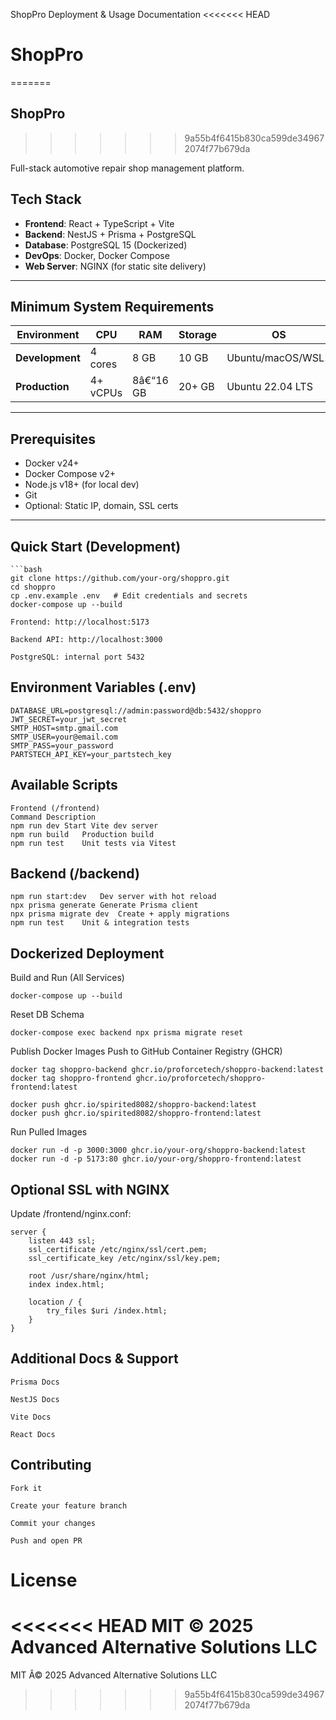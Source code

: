 ShopPro Deployment & Usage Documentation
<<<<<<< HEAD
#  ShopPro
=======
##  ShopPro
>>>>>>> 9a55b4f6415b830ca599de349672074f77b679da

Full-stack automotive repair shop management platform.

## Tech Stack

- **Frontend**: React + TypeScript + Vite
- **Backend**: NestJS + Prisma + PostgreSQL
- **Database**: PostgreSQL 15 (Dockerized)
- **DevOps**: Docker, Docker Compose
- **Web Server**: NGINX (for static site delivery)

---

## Minimum System Requirements

| Environment      | CPU         | RAM     | Storage | OS                  |
|------------------|-------------|---------|---------|---------------------|
| **Development**  | 4 cores     | 8 GB    | 10 GB   | Ubuntu/macOS/WSL2   |
| **Production**   | 4+ vCPUs    | 8â€“16 GB | 20+ GB  | Ubuntu 22.04 LTS    |

---

## Prerequisites

- Docker v24+
- Docker Compose v2+
- Node.js v18+ (for local dev)
- Git
- Optional: Static IP, domain, SSL certs

---

## Quick Start (Development)

	```bash
	git clone https://github.com/your-org/shoppro.git
	cd shoppro
	cp .env.example .env   # Edit credentials and secrets
	docker-compose up --build

	Frontend: http://localhost:5173

	Backend API: http://localhost:3000

	PostgreSQL: internal port 5432

##  Environment Variables (.env)

	DATABASE_URL=postgresql://admin:password@db:5432/shoppro
	JWT_SECRET=your_jwt_secret
	SMTP_HOST=smtp.gmail.com
	SMTP_USER=your@email.com
	SMTP_PASS=your_password
	PARTSTECH_API_KEY=your_partstech_key

## Available Scripts
	Frontend (/frontend)
	Command	Description
	npm run dev	Start Vite dev server
	npm run build	Production build
	npm run test	Unit tests via Vitest

## Backend (/backend)
	npm run start:dev	Dev server with hot reload
	npx prisma generate	Generate Prisma client
	npx prisma migrate dev	Create + apply migrations
	npm run test	Unit & integration tests

## Dockerized Deployment
Build and Run (All Services)

	docker-compose up --build

Reset DB Schema

	docker-compose exec backend npx prisma migrate reset

Publish Docker Images
Push to GitHub Container Registry (GHCR)

	docker tag shoppro-backend ghcr.io/proforcetech/shoppro-backend:latest
	docker tag shoppro-frontend ghcr.io/proforcetech/shoppro-frontend:latest

	docker push ghcr.io/spirited8082/shoppro-backend:latest
	docker push ghcr.io/spirited8082/shoppro-frontend:latest

Run Pulled Images

	docker run -d -p 3000:3000 ghcr.io/your-org/shoppro-backend:latest
	docker run -d -p 5173:80 ghcr.io/your-org/shoppro-frontend:latest

## Optional SSL with NGINX

Update /frontend/nginx.conf:

	server {
	    listen 443 ssl;
	    ssl_certificate /etc/nginx/ssl/cert.pem;
	    ssl_certificate_key /etc/nginx/ssl/key.pem;

	    root /usr/share/nginx/html;
	    index index.html;

	    location / {
	        try_files $uri /index.html;
	    }
	}

## Additional Docs & Support

    Prisma Docs

    NestJS Docs

    Vite Docs

    React Docs

## Contributing

    Fork it

    Create your feature branch

    Commit your changes

    Push and open PR

# License

<<<<<<< HEAD
MIT © 2025 Advanced Alternative Solutions LLC
=======
MIT Â© 2025 Advanced Alternative Solutions LLC
>>>>>>> 9a55b4f6415b830ca599de349672074f77b679da
